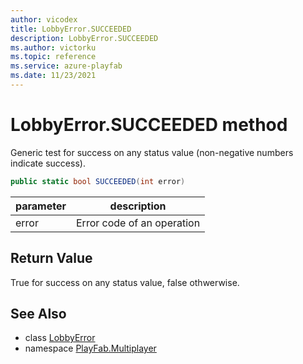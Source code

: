 ```yaml
---
author: vicodex
title: LobbyError.SUCCEEDED
description: LobbyError.SUCCEEDED
ms.author: victorku
ms.topic: reference
ms.service: azure-playfab
ms.date: 11/23/2021
---
```


# LobbyError.SUCCEEDED method

Generic test for success on any status value (non-negative numbers indicate success).

```csharp
public static bool SUCCEEDED(int error)
```

| parameter | description |
| --- | --- |
| error | Error code of an operation |

## Return Value

True for success on any status value, false othwerwise.

## See Also

* class [LobbyError](../LobbyError.md)
* namespace [PlayFab.Multiplayer](../../PlayFabMultiplayerSDK.md)

